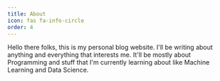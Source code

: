 ```yaml
---
title: About
icon: fas fa-info-circle
order: 4
---
```


Hello there folks, this is my personal blog website. I'll be writing about anything and everything that interests me. It'll be mostly about Programming and stuff that I'm currently learning about like Machine Learning and Data Science.
